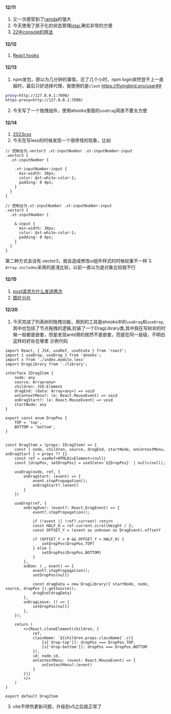 #### 12/11

1. 又一次感受到了[ramda](https://ramdajs.com/docs)的强大
2. 今天使用了原子化的状态管理[jotai](https://jotai.org/docs/core/use-atom),确实非常的方便
3. [22中console的用法](https://zhuanlan.zhihu.com/p/662437488)

#### 12/12
1. [React hooks](https://mp.weixin.qq.com/s/rMGraYV-gr9xkkewyeTBjA)

#### 12/13
1. npm发包，原以为几分钟的事情，花了几个小时，npm login突然登不上一直超时，最后只好选择代理，我使用的是`clash`
https://flyingbird.pro/user##
``` bash
proxy=http://127.0.0.1:7890/
https-proxy=http://127.0.0.1:7890/
```
2. 今天写了一个拖拽组件，使用ahooks里面的`useDrag`简直不要太方便

#### 12/14
1. [2023css](https://mp.weixin.qq.com/s/EhVts0zd6hcvbVTD5OBZbg)
2. 今天在写less的时候发现一个很奇怪的现象，比如
```less
// 控制台为.vector3 .xt-inputNumber .xt-inputNumber-input
.vector3 {
  .xt-inputNumber {

    .xt-inputNumber-input {
      min-width: 38px;
      color: @xt-white-color-1;
      padding: 0 4px;
    }
  }
}

// 控制台为.xt-inputNumber .xt-inputNumber-input
.vector3 {
  .xt-inputNumber {

    &-input {
      min-width: 38px;
      color: @xt-white-color-1;
      padding: 0 4px;
    }
  }
}

```
第二种方式会没有.vector3，就会造成修改ui组件样式的时候权重不一样
3. `Array.includes`采用的是浅比较，以前一直以为是对象比较就不行


#### 12/15
1. [post请求为什么发送两次](https://mp.weixin.qq.com/s/GkN8_jw74P0r2NpDpu-NYg)
2. [图片分片](https://www.cnblogs.com/vjmap/p/17234313.html)

#### 12/20
1. 今天完成了列表树的拖拽功能，用到的工具是ahooks中的`useDrag`和`useDrop`,其中也包括了节点拖拽的逻辑,封装了一个DragLibrary类,其中我在写树状的时候一般都是嵌套，但是发现antd用的居然不是嵌套，而是在同一层级，不明白这样的好处在哪里
示例代码
```tsx
import React, { JSX, useRef, useState } from 'react';
import { useDrop, useDrag } from 'ahooks';
import s from './index.module.less'
import DragLibrary from './library';

interface IDragItem {
    node: any
    source: Array<any>
    children: JSX.Element
    dragEnd: (data: Array<any>) => void
    onContextMenu?: (e: React.MouseEvent) => void
    onDragStart?: (e: React.MouseEvent) => void
    startNode: any
}

export const enum DropPos {
    TOP = 'top',
    BOTTOM = 'bottom',
}


const DragItem = (props: IDragItem) => {
    const { node, children, source, dragEnd, startNode, onContextMenu, onDragStart } = props ?? {}
    const ref = useRef<HTMLDivElement>(null)
    const [dropPos, setDropPos] = useState<`${DropPos}` | null>(null);

    useDrag(node, ref, {
        onDragStart: (event) => {
            event.stopPropagation();
            onDragStart?.(event)
        }
    })

    useDrop(ref, {
        onDragOver: (event?: React.DragEvent) => {
            event?.stopPropagation();

            if (!event || !ref?.current) return
            const HALF_H = ref.current.scrollHeight / 2;
            const OFFSET_Y = (event as unknown as DragEvent).offsetY

            if (OFFSET_Y > 0 && OFFSET_Y < HALF_H) {
                setDropPos(DropPos.TOP)
            } else {
                setDropPos(DropPos.BOTTOM)
            }
        },
        onDom: (_, event) => {
            event?.stopPropagation();
            setDropPos(null)

            const dragData = new DragLibrary({ startNode, node, source, dropPos }).getSource();
            dragEnd(dragData)
        },
        onDragLeave: () => {
            setDropPos(null)
        },
    });

    return (
        <>{React.cloneElement(children, {
            ref,
            className: `${children.props.className}`.c({
                [s['drop-top']]: dropPos === DropPos.TOP,
                [s['drop-bottom']]: dropPos === DropPos.BOTTOM
            }),
            id: node.id,
            onContextMenu: (event: React.MouseEvent) => {
                onContextMenu?.(event)
            }
        })}
        </>
    )
}

export default DragItem

```
3. vite不停热更新问题，升级到v5之后就正常了